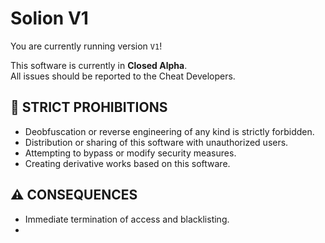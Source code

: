 # Solion V1

You are currently running version `V1`!

This software is currently in **Closed Alpha**.  
All issues should be reported to the Cheat Developers.

## 🚫 STRICT PROHIBITIONS

- Deobfuscation or reverse engineering of any kind is strictly forbidden.
- Distribution or sharing of this software with unauthorized users.
- Attempting to bypass or modify security measures.
- Creating derivative works based on this software.

## ⚠️ CONSEQUENCES

- Immediate termination of access and blacklisting.
-
